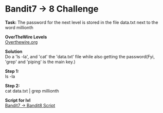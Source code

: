 # Bandit7 -> 8 Challenge
**Task:**
The password for the next level is stored in the file data.txt next to the word millionth
<br>

**OverTheWire Levels**
<br>
[Overthewire.org](https://overthewire.org/wargames/bandit/bandit8.html)

**Solution**
<br>
Do a 'ls -la', and 'cat' the 'data.txt' file while also getting the password(Fyi, 'grep' and 'piping' is the main key.)

**Step 1:**
<br>
ls -la

**Step 2:**
<br>
cat data.txt | grep millionth

**Script for lvl**
<br>
[Bandit7 -> Bandit8 Script](https://github.com/R0T1N00M/OverTheWireBandit/blob/main/Bandit7-8skip.py)
